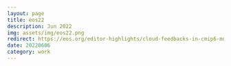 ```yaml
---
layout: page
title: eos22
description: Jun 2022
img: assets/img/eos22.png
redirect: https://eos.org/editor-highlights/cloud-feedbacks-in-cmip6-models-versus-expert-synthesis
date: 20220606
category: work
---
```

